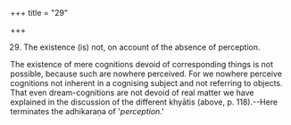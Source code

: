 +++
title = "29"

+++


29. The existence (is) not, on account of the absence of perception.

The existence of mere cognitions devoid of corresponding things is not possible, because such are nowhere perceived. For we nowhere perceive cognitions not inherent in a cognising subject and not referring to objects. That even dream-cognitions are not devoid of real matter we have explained in the discussion of the different khyātis (above, p. 118).--Here terminates the adhikaraṇa of '_perception_.'

